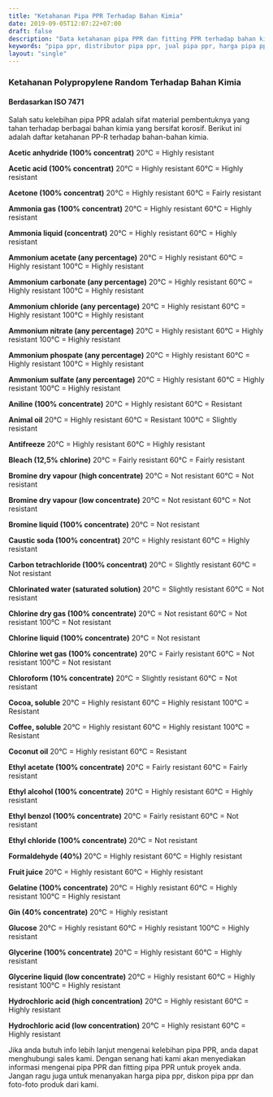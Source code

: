 ```yaml
---
title: "Ketahanan Pipa PPR Terhadap Bahan Kimia"
date: 2019-09-05T12:07:22+07:00
draft: false
description: "Data ketahanan pipa PPR dan fitting PPR terhadap bahan kimia. Pipa PPR cocok untuk digunakan karena tahan terhadap berbagai bahan kimia asam (korosif) maupun basa."
keywords: "pipa ppr, distributor pipa ppr, jual pipa ppr, harga pipa ppr"
layout: "single"
---
```


### Ketahanan Polypropylene Random Terhadap Bahan Kimia
#### Berdasarkan ISO 7471

Salah satu kelebihan pipa PPR adalah sifat material pembentuknya yang tahan terhadap berbagai bahan kimia yang bersifat korosif. Berikut ini adalah daftar ketahanan PP-R terhadap bahan-bahan kimia.

**Acetic anhydride (100% concentrat)**
20&deg;C = Highly resistant

**Acetic acid (100% concentrat)**
20&deg;C = Highly resistant
60&deg;C = Highly resistant

**Acetone (100% concentrat)**
20&deg;C = Highly resistant
60&deg;C = Fairly resistant

**Ammonia gas (100% concentrat)**
20&deg;C = Highly resistant
60&deg;C = Highly resistant

**Ammonia liquid (concentrat)**
20&deg;C = Highly resistant
60&deg;C = Highly resistant

**Ammonium acetate (any percentage)**
20&deg;C = Highly resistant
60&deg;C = Highly resistant
100&deg;C = Highly resistant

**Ammonium carbonate (any percentage)**
20&deg;C = Highly resistant
60&deg;C = Highly resistant
100&deg;C = Highly resistant

**Ammonium chloride (any percentage)**
20&deg;C = Highly resistant
60&deg;C = Highly resistant
100&deg;C = Highly resistant

**Ammonium nitrate (any percentage)**
20&deg;C = Highly resistant
60&deg;C = Highly resistant
100&deg;C = Highly resistant

**Ammonium phospate (any percentage)**
20&deg;C = Highly resistant
60&deg;C = Highly resistant
100&deg;C = Highly resistant

**Ammonium sulfate (any percentage)**
20&deg;C = Highly resistant
60&deg;C = Highly resistant
100&deg;C = Highly resistant

**Aniline (100% concentrate)**
20&deg;C = Highly resistant
60&deg;C = Resistant

**Animal oil**
20&deg;C = Highly resistant
60&deg;C = Resistant
100&deg;C = Slightly resistant

**Antifreeze**
20&deg;C = Highly resistant
60&deg;C = Highly resistant

**Bleach (12,5% chlorine)**
20&deg;C = Fairly resistant
60&deg;C = Fairly resistant

**Bromine dry vapour (high concentrate)**
20&deg;C = Not resistant
60&deg;C = Not resistant

**Bromine dry vapour (low concentrate)**
20&deg;C = Not resistant
60&deg;C = Not resistant

**Bromine liquid (100% concentrate)**
20&deg;C = Not resistant

**Caustic soda (100% concentrat)**
20&deg;C = Highly resistant
60&deg;C = Highly resistant

**Carbon tetrachloride (100% concentrat)**
20&deg;C = Slightly resistant
60&deg;C = Not resistant

**Chlorinated water (saturated solution)**
20&deg;C = Slightly resistant
60&deg;C = Not resistant

**Chlorine dry gas (100% concentrate)**
20&deg;C = Not resistant
60&deg;C = Not resistant
100&deg;C = Not resistant

**Chlorine liquid (100% concentrate)**
20&deg;C = Not resistant

**Chlorine wet gas (100% concentrate)**
20&deg;C = Fairly resistant
60&deg;C = Not resistant
100&deg;C = Not resistant

**Chloroform (10% concentrate)**
20&deg;C = Slightly resistant
60&deg;C = Not resistant

**Cocoa, soluble**
20&deg;C = Highly resistant
60&deg;C = Highly resistant
100&deg;C = Resistant

**Coffee, soluble**
20&deg;C = Highly resistant
60&deg;C = Highly resistant
100&deg;C = Resistant

**Coconut oil**
20&deg;C = Highly resistant
60&deg;C = Resistant

**Ethyl acetate (100% concentrate)**
20&deg;C = Fairly resistant
60&deg;C = Fairly resistant

**Ethyl alcohol (100% concentrate)**
20&deg;C = Highly resistant
60&deg;C = Highly resistant

**Ethyl benzol (100% concentrate)**
20&deg;C = Fairly resistant
60&deg;C = Not resistant

**Ethyl chloride (100% concentrate)**
20&deg;C = Not resistant

**Formaldehyde (40%)**
20&deg;C = Highly resistant
60&deg;C = Highly resistant

**Fruit juice**
20&deg;C = Highly resistant
60&deg;C = Highly resistant

**Gelatine (100% concentrate)**
20&deg;C = Highly resistant
60&deg;C = Highly resistant
100&deg;C = Highly resistant

**Gin (40% concentrate)**
20&deg;C = Highly resistant

**Glucose**
20&deg;C = Highly resistant
60&deg;C = Highly resistant
100&deg;C = Highly resistant

**Glycerine (100% concentrate)**
20&deg;C = Highly resistant
60&deg;C = Highly resistant

**Glycerine liquid (low concentrate)**
20&deg;C = Highly resistant
60&deg;C = Highly resistant
100&deg;C = Highly resistant


**Hydrochloric acid (high concentration)**
20&deg;C = Highly resistant
60&deg;C = Highly resistant

**Hydrochloric acid (low concentration)**
20&deg;C = Highly resistant
60&deg;C = Highly resistant

Jika anda butuh info lebih lanjut mengenai kelebihan pipa PPR, anda dapat menghubungi sales kami. Dengan senang hati kami akan menyediakan informasi mengenai pipa PPR dan fitting pipa PPR untuk proyek anda. Jangan ragu juga untuk menanyakan harga pipa ppr, diskon pipa ppr dan foto-foto produk dari kami.
